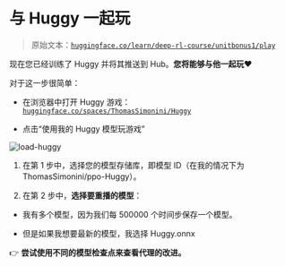 # 与 Huggy 一起玩

> 原始文本：[`huggingface.co/learn/deep-rl-course/unitbonus1/play`](https://huggingface.co/learn/deep-rl-course/unitbonus1/play)

现在您已经训练了 Huggy 并将其推送到 Hub。**您将能够与他一起玩❤️**

对于这一步很简单：

+   在浏览器中打开 Huggy 游戏：[`huggingface.co/spaces/ThomasSimonini/Huggy`](https://huggingface.co/spaces/ThomasSimonini/Huggy)

+   点击“使用我的 Huggy 模型玩游戏”

![load-huggy](img/9ed3c5a5aa1a1ccd093d892f43f68ac3.png)

1.  在第 1 步中，选择您的模型存储库，即模型 ID（在我的情况下为 ThomasSimonini/ppo-Huggy）。

1.  在第 2 步中，**选择要重播的模型**：

+   我有多个模型，因为我们每 500000 个时间步保存一个模型。

+   但是如果我想要最新的模型，我选择 Huggy.onnx

👉 **尝试使用不同的模型检查点来查看代理的改进。**

